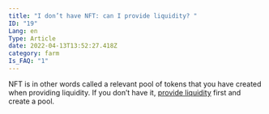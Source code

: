 ```yaml
---
title: "I don’t have NFT: can I provide liquidity? "
ID: "19"
Lang: en
Type: Article
date: 2022-04-13T13:52:27.418Z
category: farm
Is_FAQ: "1"
---
```

NFT is in other words called a relevant pool of tokens that you have created when providing liquidity. If you don’t have it, [provide liquidity](https://docs.google.com/document/d/1GRzlSy1AAh4iRKR9W30OCUtmTr3_7gVdK4Pzq-9MWCo/edit#heading=h.2wc3g5ylgxe4) first and create a pool.